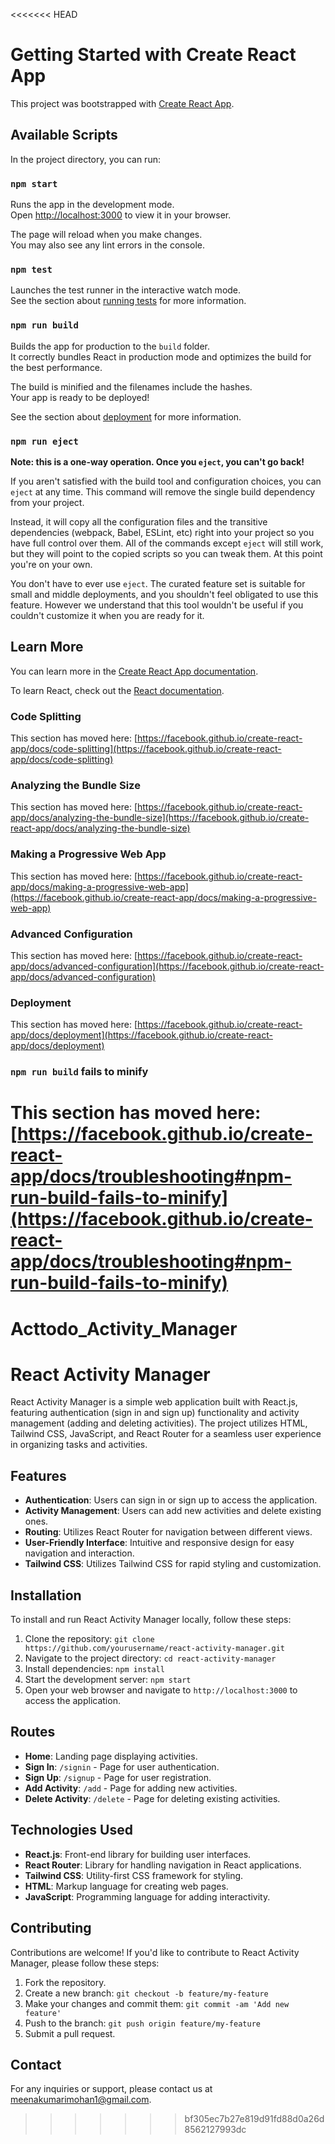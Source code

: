 <<<<<<< HEAD
# Getting Started with Create React App

This project was bootstrapped with [Create React App](https://github.com/facebook/create-react-app).

## Available Scripts

In the project directory, you can run:

### `npm start`

Runs the app in the development mode.\
Open [http://localhost:3000](http://localhost:3000) to view it in your browser.

The page will reload when you make changes.\
You may also see any lint errors in the console.

### `npm test`

Launches the test runner in the interactive watch mode.\
See the section about [running tests](https://facebook.github.io/create-react-app/docs/running-tests) for more information.

### `npm run build`

Builds the app for production to the `build` folder.\
It correctly bundles React in production mode and optimizes the build for the best performance.

The build is minified and the filenames include the hashes.\
Your app is ready to be deployed!

See the section about [deployment](https://facebook.github.io/create-react-app/docs/deployment) for more information.

### `npm run eject`

**Note: this is a one-way operation. Once you `eject`, you can't go back!**

If you aren't satisfied with the build tool and configuration choices, you can `eject` at any time. This command will remove the single build dependency from your project.

Instead, it will copy all the configuration files and the transitive dependencies (webpack, Babel, ESLint, etc) right into your project so you have full control over them. All of the commands except `eject` will still work, but they will point to the copied scripts so you can tweak them. At this point you're on your own.

You don't have to ever use `eject`. The curated feature set is suitable for small and middle deployments, and you shouldn't feel obligated to use this feature. However we understand that this tool wouldn't be useful if you couldn't customize it when you are ready for it.

## Learn More

You can learn more in the [Create React App documentation](https://facebook.github.io/create-react-app/docs/getting-started).

To learn React, check out the [React documentation](https://reactjs.org/).

### Code Splitting

This section has moved here: [https://facebook.github.io/create-react-app/docs/code-splitting](https://facebook.github.io/create-react-app/docs/code-splitting)

### Analyzing the Bundle Size

This section has moved here: [https://facebook.github.io/create-react-app/docs/analyzing-the-bundle-size](https://facebook.github.io/create-react-app/docs/analyzing-the-bundle-size)

### Making a Progressive Web App

This section has moved here: [https://facebook.github.io/create-react-app/docs/making-a-progressive-web-app](https://facebook.github.io/create-react-app/docs/making-a-progressive-web-app)

### Advanced Configuration

This section has moved here: [https://facebook.github.io/create-react-app/docs/advanced-configuration](https://facebook.github.io/create-react-app/docs/advanced-configuration)

### Deployment

This section has moved here: [https://facebook.github.io/create-react-app/docs/deployment](https://facebook.github.io/create-react-app/docs/deployment)

### `npm run build` fails to minify

This section has moved here: [https://facebook.github.io/create-react-app/docs/troubleshooting#npm-run-build-fails-to-minify](https://facebook.github.io/create-react-app/docs/troubleshooting#npm-run-build-fails-to-minify)
=======
# Acttodo_Activity_Manager
# React Activity Manager

React Activity Manager is a simple web application built with React.js, featuring authentication (sign in and sign up) functionality and activity management (adding and deleting activities). The project utilizes HTML, Tailwind CSS, JavaScript, and React Router for a seamless user experience in organizing tasks and activities.

## Features

- **Authentication**: Users can sign in or sign up to access the application.
- **Activity Management**: Users can add new activities and delete existing ones.
- **Routing**: Utilizes React Router for navigation between different views.
- **User-Friendly Interface**: Intuitive and responsive design for easy navigation and interaction.
- **Tailwind CSS**: Utilizes Tailwind CSS for rapid styling and customization.

## Installation

To install and run React Activity Manager locally, follow these steps:

1. Clone the repository: `git clone https://github.com/yourusername/react-activity-manager.git`
2. Navigate to the project directory: `cd react-activity-manager`
3. Install dependencies: `npm install`
4. Start the development server: `npm start`
5. Open your web browser and navigate to `http://localhost:3000` to access the application.

## Routes

- **Home**: Landing page displaying activities.
- **Sign In**: `/signin` - Page for user authentication.
- **Sign Up**: `/signup` - Page for user registration.
- **Add Activity**: `/add` - Page for adding new activities.
- **Delete Activity**: `/delete` - Page for deleting existing activities.

## Technologies Used

- **React.js**: Front-end library for building user interfaces.
- **React Router**: Library for handling navigation in React applications.
- **Tailwind CSS**: Utility-first CSS framework for styling.
- **HTML**: Markup language for creating web pages.
- **JavaScript**: Programming language for adding interactivity.

## Contributing

Contributions are welcome! If you'd like to contribute to React Activity Manager, please follow these steps:

1. Fork the repository.
2. Create a new branch: `git checkout -b feature/my-feature`
3. Make your changes and commit them: `git commit -am 'Add new feature'`
4. Push to the branch: `git push origin feature/my-feature`
5. Submit a pull request.


## Contact

For any inquiries or support, please contact us at meenakumarimohan1@gmail.com.
>>>>>>> bf305ec7b27e819d91fd88d0a26d8562127993dc
